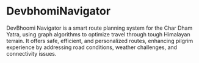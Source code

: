 # DevbhomiNavigator
DevBhoomi Navigator is a smart route planning system for the Char Dham Yatra, using graph algorithms to optimize travel through tough Himalayan terrain. It offers safe, efficient, and personalized routes, enhancing pilgrim experience by addressing road conditions, weather challenges, and connectivity issues.
